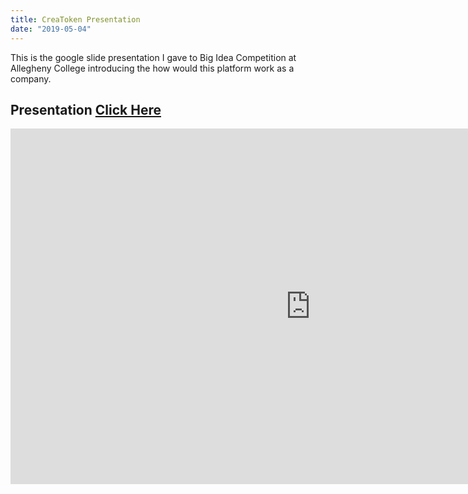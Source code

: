```yaml
---
title: CreaToken Presentation
date: "2019-05-04"
---
```


This is the google slide presentation I gave to Big Idea Competition at Allegheny College
introducing the how would this platform work as a company.

<!-- end -->

## Presentation [Click Here](https://docs.google.com/presentation/d/e/2PACX-1vRUyTRv1coCifpEsf7AKREzfNaGrm8VGHrQdc3z7AavH-6kPAOOaa_MoBrMAAcn5b3jBC-7mV1EVlzx/pub?start=false&loop=false&delayms=3000)

<iframe src="https://docs.google.com/presentation/d/e/2PACX-1vRUyTRv1coCifpEsf7AKREzfNaGrm8VGHrQdc3z7AavH-6kPAOOaa_MoBrMAAcn5b3jBC-7mV1EVlzx/embed?start=false&loop=false&delayms=3000" frameborder="0" width="960" height="569" allowfullscreen="true" mozallowfullscreen="true" webkitallowfullscreen="true"></iframe>
